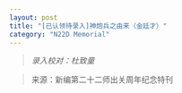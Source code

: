 ```yaml
---
layout: post
title: "[已认领待录入]神炮兵之由来（金廷才）"
category: "N22D Memorial"
---
```


> *录入校对：杜致童*

> 来源：新编第二十二师出关周年纪念特刊
